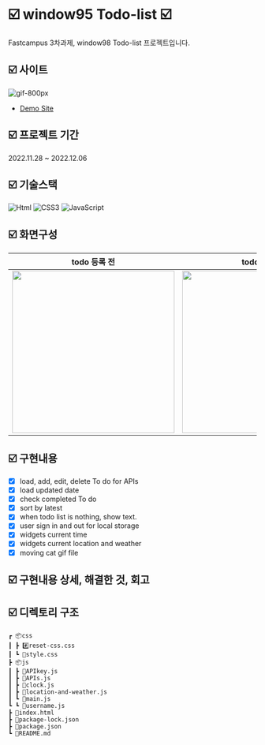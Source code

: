 # ☑️ window95 Todo-list ☑️

Fastcampus 3차과제, window98 Todo-list 프로젝트입니다.

## ☑️ 사이트

![gif-800px](https://user-images.githubusercontent.com/90189513/205950510-2bd1466b-2862-44c8-92fb-af694174aa01.gif)
- [Demo Site](https://resilient-jalebi-3f6ccb.netlify.app/)

## ☑️ 프로젝트 기간

2022.11.28 ~ 2022.12.06

## ☑️ 기술스택

<img alt="Html" src ="https://img.shields.io/badge/HTML-E34F26.svg?&style=for-the-badge&logo=HTML5&logoColor=white"/> <img alt="CSS3" src ="https://img.shields.io/badge/CSS3-FF9933.svg?&style=for-the-badge&logo=CSS3&logoColor=white"/> <img alt="JavaScript" src ="https://img.shields.io/badge/JavaScript-F7DF1E.svg?&style=for-the-badge&logo=JavaScript&logoColor=white"/>

## ☑️ 화면구성

| todo 등록 전 |  todo 등록 후   |
| :-------------------------------------------: | :------------: |
|  <img width="329" src="https://github.com/eun0leee/mjff-clone/assets/90189513/cb43a959-1ee4-4cc0-931b-f45ec7269e12"/> |  <img width="329" src="https://github.com/eun0leee/mjff-clone/assets/90189513/5a766bad-bdff-4ece-afc2-07f24456eed9"/>|  

## ☑️ 구현내용

- [x] load, add, edit, delete To do for APIs
- [x] load updated date
- [x] check completed To do
- [x] sort by latest
- [x] when todo list is nothing, show text.
- [x] user sign in and out for local storage
- [x] widgets current time
- [x] widgets current location and weather
- [x] moving cat gif file

## ☑️ 구현내용 상세, 해결한 것, 회고
## ☑️ 디렉토리 구조
```
┏ 📦css
┃ ┣ #️⃣reset-css.css
┃ ┗ 📜style.css
┣ 📦js
┃ ┣ 📜APIkey.js
┃ ┣ 📜APIs.js
┃ ┣ 📜clock.js
┃ ┣ 📜location-and-weather.js
┃ ┗ 📜main.js
┗ ┗ 📜username.js
┣ 📜index.html
┣ 📜package-lock.json
┣ 📜package.json
┗ 📜README.md
```
